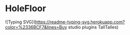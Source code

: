 # HoleFloor
![Typing SVG](https://readme-typing-svg.herokuapp.com?color=%2336BCF7&lines=Buy studio plugins TallTalles)